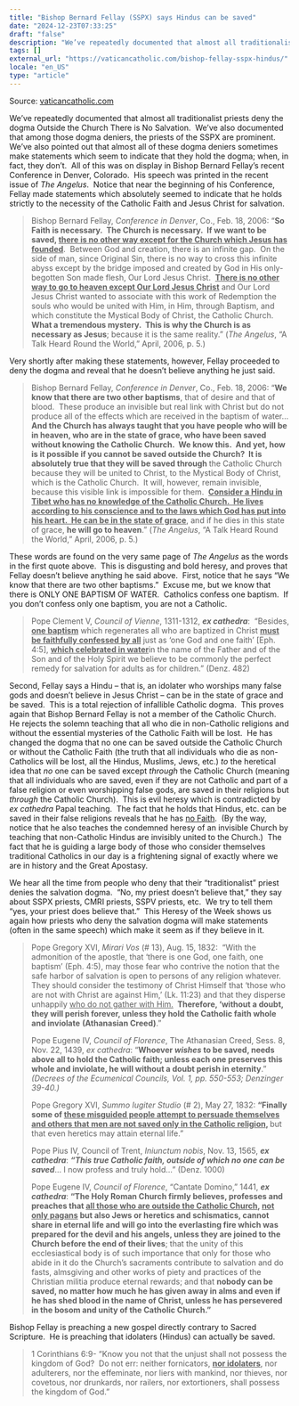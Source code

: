 ```yaml
---
title: "Bishop Bernard Fellay (SSPX) says Hindus can be saved"
date: "2024-12-23T07:33:25"
draft: "false"
description: "We’ve repeatedly documented that almost all traditionalist priests deny the dogma Outside the Church There is No Salvation.  We’ve also documented that among those dogma deniers, the priests of the SSPX are prominent.  We’ve also [...]"
tags: []
external_url: "https://vaticancatholic.com/bishop-fellay-sspx-hindus/"
locale: "en_US"
type: "article"
---
```


Source: [vaticancatholic.com](https://vaticancatholic.com/bishop-fellay-sspx-hindus/)

<p>We’ve repeatedly documented that almost all traditionalist priests deny the dogma Outside the Church There is No Salvation.  We’ve also documented that among those dogma deniers, the priests of the SSPX are prominent.  We’ve also pointed out that almost all of these dogma deniers sometimes make statements which seem to indicate that they hold the dogma; when, in fact, they don’t.  All of this was on display in Bishop Bernard Fellay’s recent Conference in Denver, Colorado.  His speech was printed in the recent issue of <em>The Angelus</em>.  Notice that near the beginning of his Conference, Fellay made statements which absolutely seemed to indicate that he holds strictly to the necessity of the Catholic Faith and Jesus Christ for salvation.</p>
<blockquote>
<p>Bishop Bernard Fellay, <em>Conference in Denver</em>, Co., Feb. 18, 2006: “<strong>So Faith is necessary.  The Church is necessary.  If we want to be saved, <u>there is no other way except for the Church which Jesus has founded</u></strong>.  Between God and creation, there is an infinite gap.  On the side of man, since Original Sin, there is no way to cross this infinite abyss except by the bridge imposed and created by God in His only-begotten Son made flesh, Our Lord Jesus Christ.  <strong><u>There is no other way to go to heaven except Our Lord Jesus Christ</u></strong> and Our Lord Jesus Christ wanted to associate with this work of Redemption the souls who would be united with Him, in Him, through Baptism, and which constitute the Mystical Body of Christ, the Catholic Church.  <strong>What a tremendous mystery.  This is why the Church is as necessary as Jesus</strong>; because it is the same reality.” (<em>The Angelus</em>, “A Talk Heard Round the World,” April, 2006, p. 5.)</p>
</blockquote>
<p>Very shortly after making these statements, however, Fellay proceeded to deny the dogma and reveal that he doesn’t believe anything he just said.</p>
<blockquote>
<p>Bishop Bernard Fellay, <em>Conference in Denver</em>, Co., Feb. 18, 2006: “<strong>We know that there are two other baptisms</strong>, that of desire and that of blood.  These produce an invisible but real link with Christ but do not produce all of the effects which are received in the baptism of water… <strong>And the Church has always taught that you have people who will be in heaven, who are in the state of grace, who have been saved without knowing the Catholic Church.  We know this.  And yet, how is it possible if you cannot be saved outside the Church?  It is absolutely true that they will be saved through </strong>the Catholic Church because they will be united to Christ, to the Mystical Body of Christ, which is the Catholic Church.  It will, however, remain invisible, because this visible link is impossible for them.  <strong><u>Consider a Hindu in Tibet who has no knowledge of the Catholic Church.  He lives according to his conscience and to the laws which God has put into his heart.  He can be in the state of grace</u></strong>, and if he dies in this state of grace, <strong>he will go to heaven</strong>.” (<em>The Angelus</em>, “A Talk Heard Round the World,” April, 2006, p. 5.)</p>
</blockquote>
<p>These words are found on the very same page of <em>The Angelus</em> as the words in the first quote above.  This is disgusting and bold heresy, and proves that Fellay doesn’t believe anything he said above.  First, notice that he says “We know that there are two other baptisms.”  Excuse me, but we know that there is ONLY ONE BAPTISM OF WATER.  Catholics confess one baptism.  If you don’t confess only one baptism, you are not a Catholic.</p>
<blockquote>
<p>Pope Clement V, <em>Council of Vienne</em>, 1311-1312, <strong><em>ex cathedra</em></strong>:  “Besides, <strong><u>one baptism</u></strong> which regenerates all who are baptized in Christ <strong><u>must be faithfully confessed by all</u></strong> just as ‘one God and one faith’ [Eph. 4:5], <strong><u>which celebrated in water</u></strong>in the name of the Father and of the Son and of the Holy Spirit we believe to be commonly the perfect remedy for salvation for adults as for children.” (Denz. 482)</p>
</blockquote>
<p>Second, Fellay says a Hindu – that is, an idolater who worships many false gods and doesn’t believe in Jesus Christ – can be in the state of grace and be saved.  This is a total rejection of infallible Catholic dogma.  This proves again that Bishop Bernard Fellay is not a member of the Catholic Church.  He rejects the solemn teaching that all who die in non-Catholic religions and without the essential mysteries of the Catholic Faith will be lost.  He has changed the dogma that no one can be saved outside the Catholic Church or without the Catholic Faith (the truth that all individuals who die as non-Catholics will be lost, all the Hindus, Muslims, Jews, etc.) <em>to </em>the heretical idea that<em> no</em> one can be saved except <em>through </em>the Catholic Church (meaning that all individuals who are saved, even if they are not Catholic and part of a false religion or even worshipping false gods, are saved in their religions but <em>through</em> the Catholic Church).  This is evil heresy which is contradicted by <em>ex cathedra</em> Papal teaching.  The fact that he holds that Hindus, etc. can be saved in their false religions reveals that he has <u>no Faith</u>.  (By the way, notice that he also teaches the condemned heresy of an invisible Church by teaching that non-Catholic Hindus are invisibly united to the Church.)  The fact that he is guiding a large body of those who consider themselves traditional Catholics in our day is a frightening signal of exactly where we are in history and the Great Apostasy.</p>
<p>We hear all the time from people who deny that their “traditionalist” priest denies the salvation dogma.  “No, my priest doesn’t believe that,” they say about SSPX priests, CMRI priests, SSPV priests, etc.  We try to tell them “yes, your priest does believe that.”  This Heresy of the Week shows us again how priests who deny the salvation dogma will make statements (often in the same speech) which make it seem as if they believe in it.</p>
<blockquote>
<p>Pope Gregory XVI, <em>Mirari</em><em> Vos</em> (# 13), Aug. 15, 1832:  “With the admonition of the apostle, that ‘there is one God, one faith, one baptism’ (Eph. 4:5), may those fear who contrive the notion that the safe harbor of salvation is open to persons of any religion whatever.  They should consider the testimony of Christ Himself that ‘those who are not with Christ are against Him,’ (Lk. 11:23) and that they disperse unhappily <u>who do not gather with Him.</u> <strong> Therefore, ‘without a doubt, they will perish forever, unless they hold the Catholic faith whole and inviolate</strong> <strong>(Athanasian Creed)</strong>.”</p>
<p>Pope Eugene IV, <em>Council of Florence</em>, The Athanasian Creed, Sess. 8, Nov. 22, 1439, <em>ex cathedra</em>: “<strong>Whoever <em>wishes</em> to be saved, needs above all to hold the Catholic faith; unless each one preserves this whole and inviolate, he will without a doubt perish in eternity</strong>.”<em> (Decrees of the Ecumenical Councils, Vol. 1, pp. 550-553; Denzinger 39-40.)</em></p>
<p>Pope Gregory XVI, <em>Summo</em><em> Iugiter Studio</em> (# 2), May 27, 1832: <strong>“Finally some of <u>these misguided people attempt to persuade themselves and others that men are not saved only in the Catholic religion</u>, </strong>but that even heretics may attain eternal life.”</p>
<p>Pope Pius IV, Council of Trent, <em>Iniunctum</em><em> nobis</em>, Nov. 13, 1565, <strong><em>ex cathedra</em></strong>: <strong><em>“This true Catholic faith, outside of which no one can be saved</em></strong>… I now profess and truly hold…” (Denz. 1000)</p>
<p>Pope Eugene IV, <em>Council of Florence</em>, “Cantate Domino,” 1441, <strong><em>ex cathedra</em></strong>: <strong>“The Holy Roman Church firmly believes, professes and preaches that <u>all those who are outside the Catholic Church</u>, <u>not only pagans</u> but also Jews or heretics and schismatics, cannot share in eternal life and will go into the everlasting fire which was prepared for the devil and his angels, unless they are joined to the Church before the end of their lives</strong>; that the unity of this ecclesiastical body is of such importance that only for those who abide in it do the Church’s sacraments contribute to salvation and do fasts, almsgiving and other works of piety and practices of the Christian militia produce eternal rewards; and that <strong>nobody can be saved, no matter how much he has given away in alms and even if he has shed blood in the name of Christ, unless he has persevered in the bosom and unity of the Catholic Church.”</strong></p>
</blockquote>
<p>Bishop Fellay is preaching a new gospel directly contrary to Sacred Scripture.  He is preaching that idolaters (Hindus) can actually be saved.</p>
<blockquote>
<p>1 Corinthians 6:9- “Know you not that the unjust shall not possess the kingdom of God?  Do not err: neither fornicators, <strong><u>nor idolaters</u></strong>, nor adulterers, nor the effeminate, nor liers with mankind, nor thieves, nor covetous, nor drunkards, nor railers, nor extortioners, shall possess the kingdom of God.”</p>
</blockquote>
